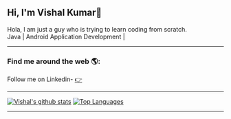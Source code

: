 ## Hi, I'm Vishal Kumar👋
Hola, I am just a guy who is trying to learn coding from scratch.<br>
Java | Android Application Development |

<hr>

<h3> Find me around the web 🌎:</h3>
  Follow me on Linkedin- <a href="https://www.linkedin.com/in/https://www.linkedin.com/in/vishal-kumar-6230591b7/" target="_blank">👉</a><br>

<hr>

[![Vishal's github stats](https://github-readme-stats.vercel.app/api?username=Vishal0311&show_icons=true&theme=graywhite)](https://github.com/Vishal0311/github-readme-stats)
[![Top Languages](https://github-readme-stats.vercel.app/api/top-langs/?username=Vishal0311&layout=compact&theme=vue)](https://github.com/Vishal0311/github-readme-stats)
 <hr>
